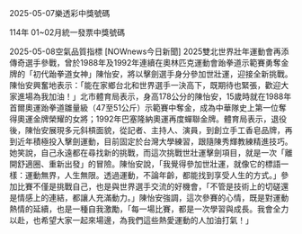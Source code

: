 
2025-05-07樂透彩中獎號碼

                                
114年 01~02月統一發票中獎號碼
                             
2025-05-08空氣品質指標
                              [NOWnews今日新聞] 2025雙北世界壯年運動會再添傳奇選手參戰，曾於1988年及1992年連續在奧林匹克運動會跆拳道示範賽勇奪金牌的「初代跆拳道女神」陳怡安，將以擊劍選手身分參加世壯運，迎接全新挑戰。陳怡安興奮地表示：「能在家鄉台北和世界選手一決高下，既期待也緊張，歡迎大家進場為我加油！」北市體育局表示，身高178公分的陳怡安，15歲時就在1988年首爾奧運跆拳道雛量級（47至51公斤）示範賽中奪金，成為中華隊史上第一位奪得奧運金牌榮耀的女將；1992年巴塞隆納奧運再度蟬聯金牌。體育局表示，退役後，陳怡安展現多元斜槓面貌，從記者、主持人、演員，到創立手工香皂品牌，再到近年積極投入擊劍運動，目前固定於台灣大學練習，跟隨陳秀輝教練精進技巧。她笑說，自己永遠都在尋找新的挑戰，而這次挑戰世壯運擊劍項目，就是一次「離開舒適圈、重新出發」的冒險。陳怡安說，「我覺得參加世壯運，就像它的標語一樣：運動無界，人生無限。透過運動，不論年齡，都能找到享受人生的方式。」參加比賽不僅是挑戰自己，也是與世界選手交流的好機會，「不管是技術上的切磋還是情感上的連結，都讓人充滿動力。」陳怡安強調，這次參賽的心情，既是對運動熱情的延續，也是一種自我激勵，「每一場比賽，都是一次學習與成長。我會全力以赴，也希望大家一起來場邊，為我們這些熱愛運動的人加油打氣！」